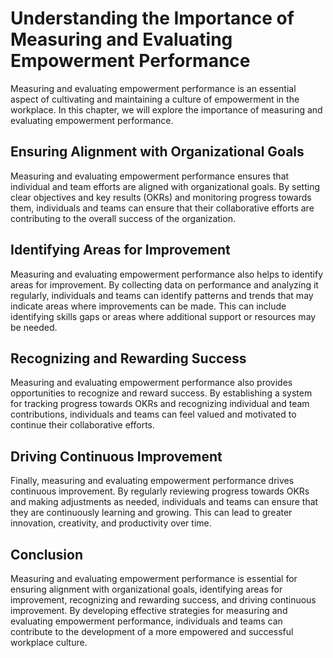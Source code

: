 Understanding the Importance of Measuring and Evaluating Empowerment Performance
=============================================================================================================================================

Measuring and evaluating empowerment performance is an essential aspect of cultivating and maintaining a culture of empowerment in the workplace. In this chapter, we will explore the importance of measuring and evaluating empowerment performance.

Ensuring Alignment with Organizational Goals
--------------------------------------------

Measuring and evaluating empowerment performance ensures that individual and team efforts are aligned with organizational goals. By setting clear objectives and key results (OKRs) and monitoring progress towards them, individuals and teams can ensure that their collaborative efforts are contributing to the overall success of the organization.

Identifying Areas for Improvement
---------------------------------

Measuring and evaluating empowerment performance also helps to identify areas for improvement. By collecting data on performance and analyzing it regularly, individuals and teams can identify patterns and trends that may indicate areas where improvements can be made. This can include identifying skills gaps or areas where additional support or resources may be needed.

Recognizing and Rewarding Success
---------------------------------

Measuring and evaluating empowerment performance also provides opportunities to recognize and reward success. By establishing a system for tracking progress towards OKRs and recognizing individual and team contributions, individuals and teams can feel valued and motivated to continue their collaborative efforts.

Driving Continuous Improvement
------------------------------

Finally, measuring and evaluating empowerment performance drives continuous improvement. By regularly reviewing progress towards OKRs and making adjustments as needed, individuals and teams can ensure that they are continuously learning and growing. This can lead to greater innovation, creativity, and productivity over time.

Conclusion
----------

Measuring and evaluating empowerment performance is essential for ensuring alignment with organizational goals, identifying areas for improvement, recognizing and rewarding success, and driving continuous improvement. By developing effective strategies for measuring and evaluating empowerment performance, individuals and teams can contribute to the development of a more empowered and successful workplace culture.
